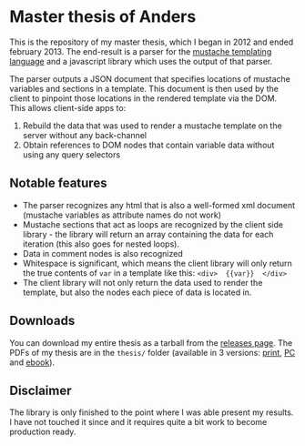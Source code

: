 Master thesis of Anders
================================

This is the repository of my master thesis, which I began in 2012 and ended february 2013.
The end-result is a parser for the [mustache templating language](http://mustache.github.io/)
and a javascript library which uses the output of that parser.

The parser outputs a JSON document that specifies locations of mustache variables and sections
in a template. This document is then used by the client to pinpoint those locations in the rendered
template via the DOM.  
This allows client-side apps to:

1. Rebuild the data that was used to render a mustache template on the server without any back-channel
2. Obtain references to DOM nodes that contain variable data without using any query selectors

Notable features
----------------
* The parser recognizes any html that is also a well-formed xml document (mustache variables as attribute names do not work)
* Mustache sections that act as loops are recognized by the client side library - the library will return an array
containing the data for each iteration (this also goes for nested loops).
* Data in comment nodes is also recognized
* Whitespace is significant, which means the client library will only return the true contents of `var` in
  a template like this: `<div>  {{var}}  </div>`
* The client library will not only return the data used to render the template, but also the nodes
  each piece of data is located in.

Downloads
---------------------
You can download my entire thesis as a tarball from the [releases page](https://github.com/andsens/thesis/releases).
The PDFs of my thesis are in the `thesis/` folder
(available in 3 versions: [print](thesis/thesis.print.pdf), [PC](thesis/thesis.pc.pdf)
and [ebook](thesis/thesis.ebook.pdf)).

Disclaimer
----------
The library is only finished to the point where I was able present my results.
I have not touched it since and it requires quite a bit work to become production ready.
